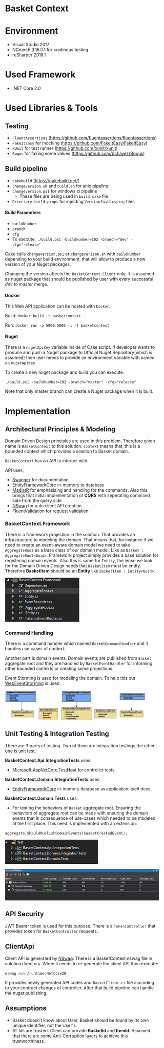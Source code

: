 # Basket Context

# Environment
* Visual Studio 2017
* NCrunch 3.16.0.1 for continous testing
* reSharper 2018.1

# Used Framework
* .NET Core 2.0

# Used Libraries & Tools

## Testing
* `FluentAssertions` (https://github.com/fluentassertions/fluentassertions)
* `FakeItEasy` for mocking (https://github.com/FakeItEasy/FakeItEasy)
* `xUnit` for test runner (https://github.com/xunit/xunit)
* `Bogus` for faking some values (https://github.com/bchavez/Bogus)

## Build pipeline
* `cakebuild` (https://cakebuild.net/)
* `changeversion.sh` and `build.sh` for unix pipeline 
* `changeversion.ps1` for windows ci pipeline
    * These files are being used in `build.cake` file
* `Directory.build.props` for injecting `Version` to all `csproj` files

#### Build Parameters
* `buildNumber`
* `branch`
* `cfg`
* To execute: `./build.ps1 -buildNumber=102 -branch="dev" -cfg="release"`

Cake calls `changeversion.ps1` or `changeverison.sh` with `buildNumber` depending to your build environment, that will allow to produce a new version of your Nuget packages.

Changing the version affects the `BasketContext.Client` only. It is assumed as nuget package that should be published by user with every successful *dev* *to* *master* merge. 


#### Docker

This Web API application can be hosted with `Docker`.

Build: `docker build -t basketcontext .`

Run: `docker run -p 5000:5000 -i -t basketcontext`

#### Nuget
There is a `nugetApiKey` variable inside of Cake script. If developer wants to produce and push a Nuget package to Official Nuget Repository(which is assumed) then user needs to provide an environment variable with named as `nugetApiKey`.

To create a new nuget package and build you can execute:

`./build.ps1 -buildNumber=102 -branch="master" -cfg="release"`

Note that only master branch can create a Nuget package when it is built.

# Implementation

## Architectural Principles & Modeling

Domain Driven Design principles are used in this problem. Therefore given name is `BasketContext` to this solution. `Context` means that, this is a bounded context which provides a solution to Basket domain.

`BasketContext` has an API to interact with. 

API uses;

* [Swagger](https://github.com/domaindrivendev/Swashbuckle) for documentation
* [EntityFrameworkCore](https://github.com/aspnet/EntityFrameworkCore) in-memory to database
* [MediatR](https://github.com/jbogard/MediatR) for emphasizing and handling for the commands. Also this brings that initial implementation of **CQRS** with seperating command side from the query side
* [NSwag](https://github.com/RSuter/NSwag) for auto client API creation
* [FluentValidation](https://github.com/JeremySkinner/FluentValidation) for request validation

### BasketContext.Framework

There is a framework projection in the solution. That provides an infrastructure to modeling the domain. That means that, for instance if we need to create an event-aware domain model we need to take `AggregateRoot` as a base class of our domain model. Like as `Basket : AggregateRoot<Guid>`. Framework project simply provides a base solution for registering domain events. Also this is same for `Entity`, the lense we look for the Domain Driven Design needs that `BasketItem` must be entity. Therefore **BasketItem** should be an **Entity** like `BasketItem : Entity<Guid>`.

![Framework](misc/framework.png)

### Command Handling

There is a command handler which named `BasketCommandHandler` and it handles use cases of context. 

Another part is domain events. Domain events are published from `Basket` aggregate root and they are handled by `BasketEventHandler` for informing other bounded contexts or creating some projections.

Event Storming is used for modeling the domain. To help this out [WebEventStorming](https://webeventstorming.com/) is used.

![BasketContext](misc/basketcontext.png)
 
## Unit Testing & Integration Testing

There are 3 parts of testing. Two of them are integration testings the other one is unit test. 

**BasketContext.Api.IntegrationTests** uses:

* [Microsoft.AspNetCore.TestHost](https://www.nuget.org/packages/Microsoft.AspNetCore.TestHost/) for controller tests

**BasketContext.Domain.IntegrationTests** uses:

* [EntityFrameworkCore](https://github.com/aspnet/EntityFrameworkCore) in-memory database as application itself does.

**BasketContext.Domain.Tests** uses:

* For testing the behaviors of `Basket` aggregate root. Ensuring the behaviors of aggregate root can be made with ensuring the domain events that in consequence of use-cases which needed to be modeled at the first place. This need is implemented with an extension:

`aggregate.ShouldPublishDomainEvents(basketCreatedEvent);`

![Test Projects](misc/testing.png)

![coverage](misc/coverage.png)

## API Security

JWT Bearer token is used for this purpose. There is a `TokenController` that provides token for `BasketController` requests. 

## ClientApi

Client API is generated by [NSwag](https://github.com/RSuter/NSwag). There is a BasketContext.nswag file in solution directory. When it needs to re-generate the client API then execute:

`nswag run /runtime:NetCore20`

It provides newly generated API codes and `BasketClient.cs` file according to your contract changes of controller. After that build pipeline can handle the nuget publishing.

## Assumptions

* Basket doesn’t know about User, Basket should be found by its own unique identifier, not the User's.
* All Ids are trusted. Client can provide **BasketId** and **ItemId**. Assumed that there are some Anti-Corruption layers to achieve this trustworthiness.
